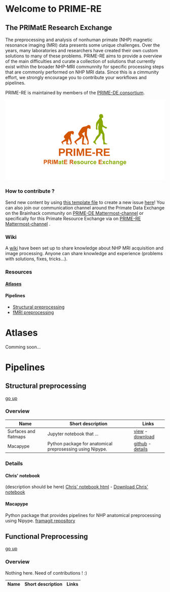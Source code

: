 # Welcome to PRIME-RE
## The PRIMatE Research Exchange

The preprocessing and analysis of nonhuman primate (NHP) magnetic resonance imaging (MRI) data presents some unique challenges. Over the years, many laboratories and researchers have created their own custom solutions to many of these problems. PRIME-RE aims to provide a overview of the main difficulties and curate a collection of solutions that currently exist within the broader NHP-MRI communnity for specific processing steps that are commonly performed on NHP MRI data. Since this is a cimmunity effort, we strongly encourage you to contribute your workflows and pipelines. 

PRIME-RE is maintained by members of the [PRIME-DE consortium](http://fcon_1000.projects.nitrc.org/indi/indiPRIME.html). 

![logo](images/social_preview_image.png)

### How to contribute ?
Send new content by using [this template file](New_Resource_Template.md) to create a new issue [here](https://github.com/PRIME-RE/prime-re.github.io/issues)! You can also join our communication channel around the Primate Data Exchange on the Brainhack community on [PRIME-DE Mattermost-channel](https://mattermost.brainhack.org/brainhack/channels/prime-de) or specifically for this Primate Resource Exchange via on [PRIME-RE Mattermost-channel](https://mattermost.brainhack.org/brainhack/channels/prime-re) .

### Wiki
A [wiki](https://github.com/PRIME-RE/prime-re.github.io/wiki/Structural-preprocessing) have been set up to share knowledge about NHP MRI acquisition and image processing. Anyone can share knowledge and experience (problems with solutions, fixes, tricks...).

<a name="summary"></a> 
### Resources
#### [Atlases](#atlases)

#### Pipelines
  - [Structural preprocessing](#structpreproc)
  - [fMRI preprocessing](#funcpreproc)


<a name="atlases"></a>
# Atlases
Comming soon...

<a name="pipelines"></a> 
# Pipelines
<a name="structpreproc"></a> 
## Structural preprocessing
[go up](#summary)
### Overview
| Name | Short description | Links |
| --- | --- | --- |
| Surfaces and flatmaps | Jupyter notebook that ... | [view](structural_preprocessing/surfaces_and_flatmaps_notebook/Surfaces_and_Flatmaps.html) - [download](structural_preprocessing/surfaces_and_flatmaps_notebook/Surfaces_and_Flatmaps.ipynb) |
| Macapype | Python package for anatomical preprosessing using Nipype. | [github](https://framagit.org/mars-hackat2019/anat-mri-pipeline/macapype) - [details](https://github.com/PRIME-RE/prime-re.github.io/issues/7) |

### Details
#### Chris' notebook
(description should be here)
[Chris' notebook html](structural_preprocessing/surfaces_and_flatmaps_notebook/Surfaces_and_Flatmaps.html)  - [Download Chris' notebook](structural_preprocessing/surfaces_and_flatmaps_notebook/Surfaces_and_Flatmaps.ipynb)
#### Macapype
Python package that provides pipelines for NHP anatomical preprocessing using Nipype.
[framagit repository](https://framagit.org/mars-hackat2019/anat-mri-pipeline/macapype)


<a name="funcpreproc"></a>
## Functional Preprocessing
[go up](#summary)
### Overview
Nothing here. Need of contributions ! :)

| Name | Short description | Links |
| --- | --- | --- |

